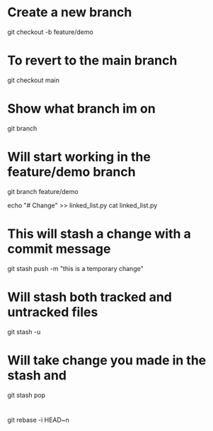 

# Create a new branch
git checkout -b feature/demo

# To revert to the main branch 
git checkout main

# Show what branch im on
git branch

# Will start working in the feature/demo branch
git branch feature/demo

echo "# Change" >> linked_list.py
cat linked_list.py

# This will stash a change with a commit message
git stash push -m "this is a temporary change" 

# Will stash both tracked and untracked files
git stash -u

# Will take change you made in the stash and 
git stash pop



#
git rebase -i HEAD~n

